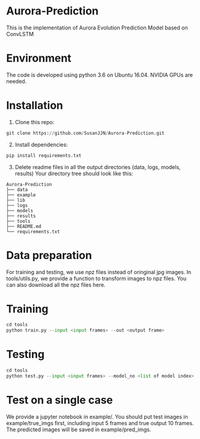 # Aurora-Prediction
This is the implementation of Aurora Evolution Prediction Model based on ConvLSTM

# Environment
The code is developed using python 3.6 on Ubuntu 16.04. NVIDIA GPUs are needed.

# Installation
1. Clone this repo:
```python
git clone https://github.com/SusanJJN/Aurora-Prediction.git
```
2. Install dependencies:
```python
pip install requirements.txt
```
3. Delete readme files in all the output directories (data, logs, models, results)
Your directory tree should look like this:
```
Aurora-Prediction
├── data
├── example
├── lib
├── logs
├── models
├── results
├── tools 
├── README.md
└── requirements.txt
```

# Data preparation
For training and testing, we use npz files instead of oringinal jpg images. In tools/utils.py, we provide a function to transform images to npz files. 
You can also download all the npz files here.

# Training
```python
cd tools
python train.py --input <input frames> --out <output frame>
```

# Testing
```python
cd tools
python test.py --input <input frames> --model_no <list of model index>
```

# Test on a single case
We provide a jupyter notebook in example/. You should put test images in example/true_imgs first, including input 5 frames and true output 10 frames. The predicted images will be saved in example/pred_imgs.
